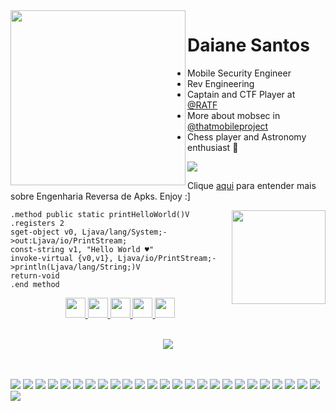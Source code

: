 <img align="left" height="280" src="https://user-images.githubusercontent.com/37185061/150184972-38d84539-d059-4fe9-ad36-90932362cc8b.jpg"/>

# Daiane Santos 

* Mobile Security Engineer
* Rev Engineering 
* Captain and CTF Player at [@RATF](https://twitter.com/RATF_CTFTEAM)
* More about mobsec in [@thatmobileproject](https://instagram.com/thatmobileproject)
* Chess player and Astronomy enthusiast :telescope:

![](https://komarev.com/ghpvc/?username=wh0isdxk&color=ee959e)

Clique [aqui](https://wh0isdxk.github.io/) para entender mais sobre Engenharia Reversa de Apks. Enjoy :] 

<img align="right" height="150" src="https://media.giphy.com/media/SwgDtzpB3XVVowp19v/giphy.gif"/>

    .method public static printHelloWorld()V
    .registers 2
    sget-object v0, Ljava/lang/System;->out:Ljava/io/PrintStream;
    const-string v1, "Hello World ♥"
    invoke-virtual {v0,v1}, Ljava/io/PrintStream;->println(Ljava/lang/String;)V
    return-void
    .end method

<p align="center">  
    <a href="https://www.linkedin.com/in/daianemsantos/"><img src="https://cdn1.iconfinder.com/data/icons/social-media-rounded-corners/512/Rounded_Linkedin2_svg-256.png" width="32" height="32" />
    </a>
    <a href="https://medium.com/@daiane.santos"><img src="https://cdn1.iconfinder.com/data/icons/social-media-rounded-corners/512/Rounded_Medium3_svg-256.png" width="32" height="32" />
    </a>
    <a href="https://twitter.com/wh0isdxk"><img src="https://cdn1.iconfinder.com/data/icons/social-media-rounded-corners/512/Rounded_Twitter5_svg-256.png" width="32" height="32" />
    </a>
 <a href="https://www.instagram.com/daianesantos.jpg/"><img src="https://cdn1.iconfinder.com/data/icons/social-media-rounded-corners/512/Rounded_Instagram_svg-256.png" width="32" height="32" />
    </a>
     </a>
 <a href="https://keybase.io/daiane"><img src="https://external-content.duckduckgo.com/iu/?u=https%3A%2F%2Fseekicon.com%2Ffree-icon-download%2Fkeybase-icon_2.png&f=1&nofb=1" width="32" height="32" />
    </a>
<br />
<br />
    
<p align="center">
<a href="https://www.buymeacoffee.com/wh0isdxk"><img src="https://img.buymeacoffee.com/button-api/?text=Buy me a coffee&emoji=&slug=wh0isdxk&button_colour=FF5F5F&font_colour=ffffff&font_family=Poppins&outline_colour=000000&coffee_colour=FFDD00"></a>

<br /> 
<br />
<br />

![](https://img.shields.io/badge/Vault-000000?style=for-the-badge&logo=vault&logoColor=white)
![](https://img.shields.io/badge/Terraform-623CE4?style=for-the-badge&logo=terraform&logoColor=white)
![](https://img.shields.io/badge/Ansible-EE0000?style=for-the-badge&logo=ansible&logoColor=white)
![](https://img.shields.io/badge/Android-3DDC84?style=for-the-badge&logo=android&logoColor=white)
![](https://img.shields.io/badge/iOS-000000?style=for-the-badge&logo=ios&logoColor=white)
![](https://img.shields.io/badge/Arch_Linux-1793D1?style=for-the-badge&logo=arch-linux&logoColor=white)
![](https://img.shields.io/badge/OWASP-000000?style=for-the-badge&logo=owasp&logoColor=white)
![](https://img.shields.io/badge/Datadog-632CA6?style=for-the-badge&logo=datadog&logoColor=white)
![](https://img.shields.io/badge/Kibana-005571?style=for-the-badge&logo=kibana&logoColor=white)
![](https://img.shields.io/badge/SonarQube-4E9BCD?style=for-the-badge&logo=sonarqube&logoColor=white)
![](https://img.shields.io/badge/SonarCloud-F3702A?style=for-the-badge&logo=sonarcloud&logoColor=white)
![](https://img.shields.io/badge/Amazon_AWS-232F3E?style=for-the-badge&logo=amazon-aws&logoColor=white)
![](https://img.shields.io/badge/TeamCity-000000?style=for-the-badge&logo=teamcity&logoColor=white)
![](https://img.shields.io/badge/Bitwarden-175DDC?style=for-the-badge&logo=bitwarden&logoColor=white)
![](https://img.shields.io/badge/Linux-FCC624?style=for-the-badge&logo=linux&logoColor=black)
![](https://img.shields.io/badge/Microsoft-666666?style=for-the-badge&logo=microsoft&logoColor=white)
![](https://img.shields.io/badge/Unity-100000?style=for-the-badge&logo=unity&logoColor=white)
![](https://img.shields.io/badge/Arduino_IDE-00979D?style=for-the-badge&logo=arduino&logoColor=white)
![](https://img.shields.io/badge/RASPBERRY%20PI-C51A4A.svg?&style=for-the-badge&logo=raspberry%20pi&logoColor=white)
![](https://img.shields.io/badge/Git-F05032?style=for-the-badge&logo=git&logoColor=white)
![](https://img.shields.io/badge/GitHub-181717?style=for-the-badge&logo=github&logoColor=white)
![](https://img.shields.io/badge/Go-00ADD8?style=for-the-badge&logo=go&logoColor=white)
![](https://img.shields.io/badge/Python-14354C?style=for-the-badge&logo=python&logoColor=white)
![](https://img.shields.io/badge/C-00599C?style=for-the-badge&logo=c&logoColor=white)
![](https://img.shields.io/badge/HackerOne-494649?style=for-the-badge&logo=hackerone&logoColor=white)
![](https://img.shields.io/badge/dogecoin-C2A633?style=for-the-badge&logo=dogecoin&logoColor=white)
